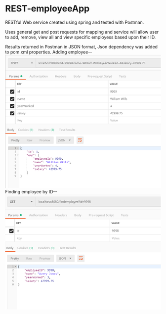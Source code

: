 # REST-employeeApp

RESTful Web service created using spring and tested with Postman.  

Uses general get and post requests for mapping and service will allow user
to add, remove, view all and view specific employess based upon their ID.

Results returned in Postman in JSON format, Json dependency was added to pom.xml properties.
Adding employee--
![Screenshot](https://github.com/Marqueb82/REST-employeeApp/blob/master/src/main/resources/REST_1.png)
Finding employee by ID--
![Screenshot](https://github.com/Marqueb82/REST-employeeApp/blob/master/src/main/resources/REST_2.png)


